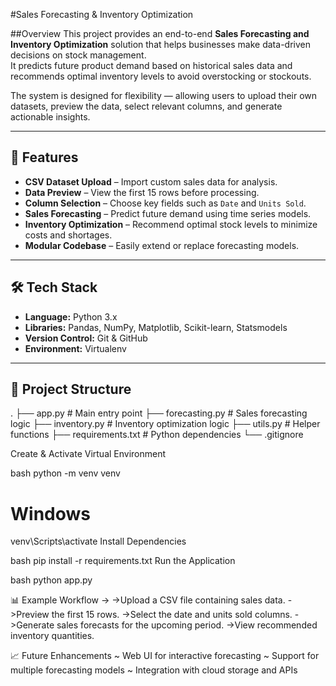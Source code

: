 #Sales Forecasting & Inventory Optimization

##Overview
This project provides an end-to-end **Sales Forecasting and Inventory Optimization** solution that helps businesses make data-driven decisions on stock management.  
It predicts future product demand based on historical sales data and recommends optimal inventory levels to avoid overstocking or stockouts.

The system is designed for flexibility — allowing users to upload their own datasets, preview the data, select relevant columns, and generate actionable insights.

---

## 🎯 Features
- **CSV Dataset Upload** – Import custom sales data for analysis.
- **Data Preview** – View the first 15 rows before processing.
- **Column Selection** – Choose key fields such as `Date` and `Units Sold`.
- **Sales Forecasting** – Predict future demand using time series models.
- **Inventory Optimization** – Recommend optimal stock levels to minimize costs and shortages.
- **Modular Codebase** – Easily extend or replace forecasting models.

---

## 🛠️ Tech Stack
- **Language:** Python 3.x
- **Libraries:** Pandas, NumPy, Matplotlib, Scikit-learn, Statsmodels
- **Version Control:** Git & GitHub
- **Environment:** Virtualenv

---

## 📂 Project Structure
.
├── app.py # Main entry point
├── forecasting.py # Sales forecasting logic
├── inventory.py # Inventory optimization logic
├── utils.py # Helper functions
├── requirements.txt # Python dependencies
└── .gitignore

Create & Activate Virtual Environment

bash
python -m venv venv
# Windows
venv\Scripts\activate
Install Dependencies

bash
pip install -r requirements.txt
Run the Application

bash
python app.py



📊 Example Workflow ->
->Upload a CSV file containing sales data.
->Preview the first 15 rows.
->Select the date and units sold columns.
->Generate sales forecasts for the upcoming period.
->View recommended inventory quantities.

📈 Future Enhancements
~ Web UI for interactive forecasting
~ Support for multiple forecasting models
~ Integration with cloud storage and APIs
